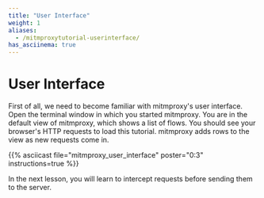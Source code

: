 ```yaml
---
title: "User Interface"
weight: 1
aliases:
  - /mitmproxytutorial-userinterface/
has_asciinema: true
---
```


# User Interface

First of all, we need to become familiar with mitmproxy's user interface.
Open the terminal window in which you started mitmproxy.
You are in the default view of mitmproxy, which shows a list of flows.
You should see your browser's HTTP requests to load this tutorial.
mitmproxy adds rows to the view as new requests come in.

{{% asciicast file="mitmproxy_user_interface" poster="0:3" instructions=true %}}

In the next lesson, you will learn to intercept requests before sending them to the server.
